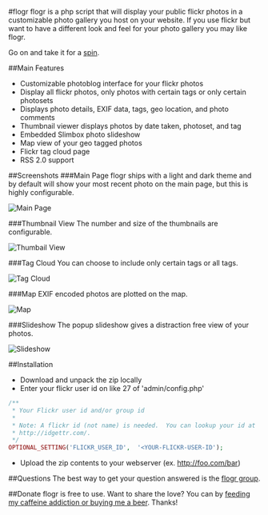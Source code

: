 #flogr
flogr is a php script that will display your public flickr photos in a customizable photo gallery you host on your website. If you use flickr but want to have a different look and feel for your photo gallery you may like flogr. 

Go on and take it for a [spin](http://michael.thecarruthfamily.com/flogr).

##Main Features
- Customizable photoblog interface for your flickr photos
- Display all flickr photos, only photos with certain tags or only certain photosets
- Displays photo details, EXIF data, tags, geo location, and photo comments
- Thumbnail viewer displays photos by date taken, photoset, and tag
- Embedded Slimbox photo slideshow
- Map view of your geo tagged photos
- Flickr tag cloud page
- RSS 2.0 support

##Screenshots
###Main Page
flogr ships with a light and dark theme and by default will show your most recent photo on the main page, but this is highly configurable.

![Main Page](http://mcarruth.github.io/flogr/img/flogr-main-sm.jpeg "Main Page")

###Thumbnail View
The number and size of the thumbnails are configurable.

![Thumbail View](http://mcarruth.github.io/flogr/img/flogr-recent-sm.jpeg "Thumbnail View")

###Tag Cloud
You can choose to include only certain tags or all tags.

![Tag Cloud](http://mcarruth.github.io/flogr/img/flogr-tags-sm.jpeg "Tag Cloud")

###Map
EXIF encoded photos are plotted on the map.

![Map](http://mcarruth.github.io/flogr/img/flogr-map-sm.jpeg "Map")

###Slideshow
The popup slideshow gives a distraction free view of your photos.

![Slideshow](http://mcarruth.github.io/flogr/img/flogr-slideshow-sm.jpeg "Slideshow")

##Installation
- Download and unpack the zip locally
- Enter your flickr user id on like 27 of 'admin/config.php'
```php
/**
 * Your Flickr user id and/or group id 
 *
 * Note: A flickr id (not name) is needed.  You can lookup your id at 
 * http://idgettr.com/.
 */
OPTIONAL_SETTING('FLICKR_USER_ID',  '<YOUR-FLICKR-USER-ID');
```
- Upload the zip contents to your webserver (ex. http://foo.com/bar)

##Questions
The best way to get your question answered is the [flogr group](https://groups.google.com/forum/m/#!forum/flogr). 

##Donate
flogr is free to use. Want to share the love? You can by [feeding my caffeine addiction or buying me a beer](https://www.paypal.com/cgi-bin/webscr?cmd=_s-xclick&hosted_button_id=9896181). Thanks!